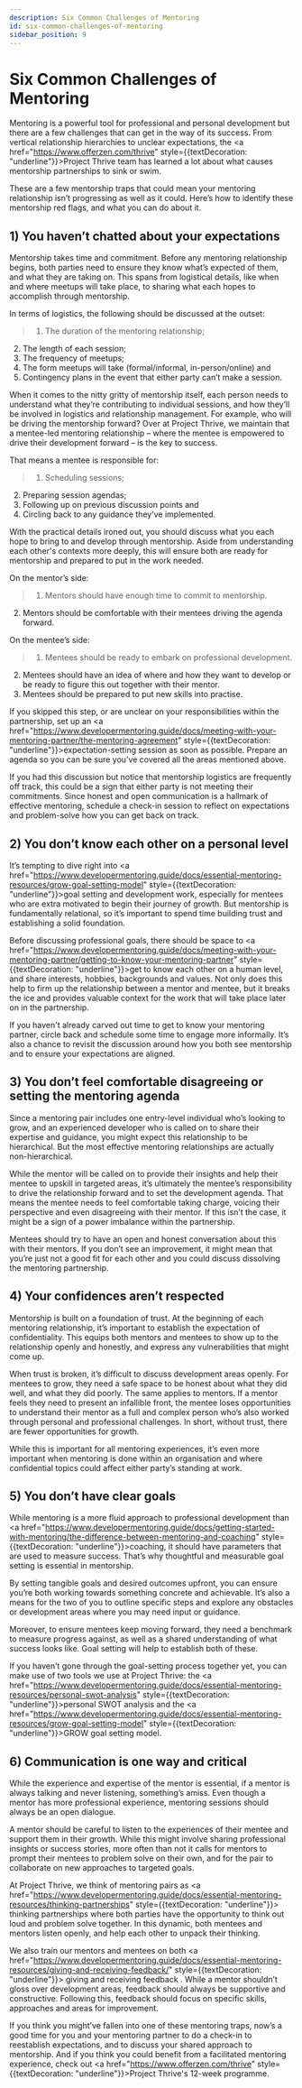 ```yaml
---
description: Six Common Challenges of Mentoring
id: six-common-challenges-of-mentoring
sidebar_position: 9
---
```


# Six Common Challenges of Mentoring

Mentoring is a powerful tool for professional and personal development but there are a few challenges that can get in the way of its success. From vertical relationship hierarchies to unclear expectations, the <a href="https://www.offerzen.com/thrive" style={{textDecoration: "underline"}}>Project Thrive</a> team has learned a lot about what causes mentorship partnerships to sink or swim.

These are a few mentorship traps that could mean your mentoring relationship isn’t progressing as well as it could. Here’s how to identify these mentorship red flags, and what you can do about it.


## 1) You haven’t chatted about your expectations 
Mentorship takes time and commitment. Before any mentoring relationship begins, both parties need to ensure they know what’s expected of them, and what they are taking on. This spans from logistical details, like when and where meetups will take place, to sharing what each hopes to accomplish through mentorship. 

In terms of logistics, the following should be discussed at the outset: 

>1. The duration of the mentoring relationship; 
2. The length of each session;
3. The frequency of meetups;
4. The form meetups will take (formal/informal, in-person/online) and
5.  Contingency plans in the event that either party can’t make a session. 

When it comes to the nitty gritty of mentorship itself, each person needs to understand what they’re contributing to individual sessions, and how they’ll be involved in logistics and relationship management. For example, who will be driving the mentorship forward? Over at Project Thrive, we maintain that a mentee-led mentoring relationship – where the mentee is empowered to drive their development forward – is the key to success. 

That means a mentee is responsible for: 

>1. Scheduling sessions;
2. Preparing session agendas;
3. Following up on previous discussion points and 
4. Circling back to any guidance they’ve implemented.

With the practical details ironed out, you should discuss what you each hope to bring to and develop through mentorship. Aside from understanding each other's contexts more deeply, this will ensure both are ready for mentorship and prepared to put in the work needed. 

On the mentor’s side:

>1. Mentors should have enough time to commit to mentorship.
2. Mentors should be comfortable with their mentees driving the agenda forward. 

On the mentee’s side: 

>1. Mentees should be ready to embark on professional development.
2. Mentees should have an idea of where and how they want to develop or be ready to figure this out together with their mentor.
3. Mentees should be prepared to put new skills into practise. 

If you skipped this step, or are unclear on your responsibilities within the partnership, set up an <a href="https://www.developermentoring.guide/docs/meeting-with-your-mentoring-partner/the-mentoring-agreement" style={{textDecoration: "underline"}}>expectation-setting session</a> as soon as possible. Prepare an agenda so you can be sure you’ve covered all the areas mentioned above. 

If you had this discussion but notice that mentorship logistics are frequently off track, this could be a sign that either party is not meeting their commitments. Since honest and open communication is a hallmark of effective mentoring, schedule a check-in session to reflect on expectations and problem-solve how you can get back on track.

## 2) You don’t know each other on a personal level 

It’s tempting to dive right into <a href="https://www.developermentoring.guide/docs/essential-mentoring-resources/grow-goal-setting-model" style={{textDecoration: "underline"}}>goal setting</a> and development work, especially for mentees who are extra motivated to begin their journey of growth. But mentorship is fundamentally relational, so it’s important to spend time building trust and establishing a solid foundation. 

Before discussing professional goals, there should be space to <a href="https://www.developermentoring.guide/docs/meeting-with-your-mentoring-partner/getting-to-know-your-mentoring-partner" style={{textDecoration: "underline"}}>get to know each other</a>  on a human level, and share interests, hobbies, backgrounds and values. Not only does this help to firm up the relationship between a mentor and mentee, but it breaks the ice and provides valuable context for the work that will take place later on in the partnership. 

If you haven't already carved out time to get to know your mentoring partner, circle back and schedule some time to engage more informally. It’s also a chance to revisit the discussion around how you both see mentorship and to ensure your expectations are aligned.

## 3) You don’t feel comfortable disagreeing or setting the mentoring agenda 
Since a mentoring pair includes one entry-level individual who’s looking to grow, and an experienced developer who is called on to share their expertise and guidance, you might expect this relationship to be hierarchical. But the most effective mentoring relationships are actually non-hierarchical. 

While the mentor will be called on to provide their insights and help their mentee to upskill in targeted areas, it’s ultimately the mentee’s responsibility to drive the relationship forward and to set the development agenda. That means the mentee needs to feel comfortable taking charge, voicing their perspective and even disagreeing with their mentor. If this isn’t the case, it might be a sign of a power imbalance within the partnership. 

Mentees should try to have an open and honest conversation about this with their mentors. If you don’t see an improvement, it might mean that you’re just not a good fit for each other and you could discuss dissolving the mentoring partnership.  

## 4) Your confidences aren’t respected 

Mentorship is built on a foundation of trust. At the beginning of each mentoring relationship, it’s important to establish the expectation of confidentiality. This equips both mentors and mentees to show up to the relationship openly and honestly, and express any vulnerabilities that might come up. 

When trust is broken, it’s difficult to discuss development areas openly. For mentees to grow, they need a safe space to be honest about what they did well, and what they did poorly. The same applies to mentors. If a mentor feels they need to present an infallible front, the mentee loses opportunities to understand their mentor as a full and complex person who’s also worked through personal and professional challenges. In short, without trust, there are fewer opportunities for growth.  

While this is important for all mentoring experiences, it’s even more important when mentoring is done within an organisation and where confidential topics could affect either party’s standing at work. 

## 5) You don’t have clear goals
While mentoring is a more fluid approach to professional development than <a href="https://www.developermentoring.guide/docs/getting-started-with-mentoring/the-difference-between-mentoring-and-coaching" style={{textDecoration: "underline"}}>coaching</a>, it should have parameters that are used to measure success. That’s why thoughtful and measurable goal setting is essential in mentorship. 

By setting tangible goals and desired outcomes upfront, you can ensure you’re both working towards something concrete and achievable. It’s also a means for the two of you to outline specific steps and explore any obstacles or development areas where you may need input or guidance.

Moreover, to ensure mentees keep moving forward, they need a benchmark to measure progress against, as well as a shared understanding of what success looks like. Goal setting will help to establish both of these. 

If you haven’t gone through the goal-setting process together yet, you can make use of two tools we use at Project Thrive: the <a href="https://www.developermentoring.guide/docs/essential-mentoring-resources/personal-swot-analysis" style={{textDecoration: "underline"}}>personal SWOT analysis</a> and the <a href="https://www.developermentoring.guide/docs/essential-mentoring-resources/grow-goal-setting-model" style={{textDecoration: "underline"}}>GROW goal setting model</a>.

## 6) Communication is one way and critical 
While the experience and expertise of the mentor is essential, if a mentor is always talking and never listening, something’s amiss. Even though a mentor has more professional experience, mentoring sessions should always be an open dialogue. 

A mentor should be careful to listen to the experiences of their mentee and support them in their growth. While this might involve sharing professional insights or success stories, more often than not it calls for mentors to prompt their mentees to problem solve on their own, and for the pair to collaborate on new approaches to targeted goals.

At Project Thrive, we think of mentoring pairs as <a href="https://www.developermentoring.guide/docs/essential-mentoring-resources/thinking-partnerships" style={{textDecoration: "underline"}}> thinking partnerships </a> where both parties have the opportunity to think out loud and problem solve together. In this dynamic, both mentees and mentors listen openly, and help each other to unpack their thinking. 

We also train our mentors and mentees on both <a href="https://www.developermentoring.guide/docs/essential-mentoring-resources/giving-and-receiving-feedback/" style={{textDecoration: "underline"}}> giving and receiving feedback </a>. While a mentor shouldn’t gloss over development areas, feedback should always be supportive and constructive. Following this, feedback should focus on specific skills, approaches and areas for improvement. 

If you think you might’ve fallen into one of these mentoring traps, now’s a good time for you and your mentoring partner to do a check-in to reestablish expectations, and to discuss your shared approach to mentorship. And if you think you could benefit from a facilitated mentoring experience, check out <a href="https://www.offerzen.com/thrive" style={{textDecoration: "underline"}}>Project Thrive's</a> 12-week programme. 







